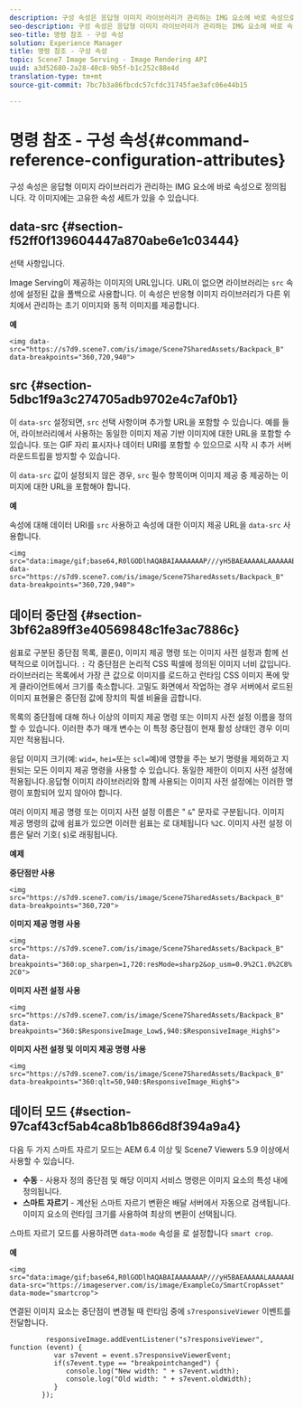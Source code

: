 ```yaml
---
description: 구성 속성은 응답형 이미지 라이브러리가 관리하는 IMG 요소에 바로 속성으로 정의됩니다. 각 이미지에는 고유한 속성 세트가 있을 수 있습니다.
seo-description: 구성 속성은 응답형 이미지 라이브러리가 관리하는 IMG 요소에 바로 속성으로 정의됩니다. 각 이미지에는 고유한 속성 세트가 있을 수 있습니다.
seo-title: 명령 참조 - 구성 속성
solution: Experience Manager
title: 명령 참조 - 구성 속성
topic: Scene7 Image Serving - Image Rendering API
uuid: a3d52680-2a28-40c8-9b5f-b1c252c88e4d
translation-type: tm+mt
source-git-commit: 7bc7b3a86fbcdc57cfdc31745fae3afc06e44b15

---
```



# 명령 참조 - 구성 속성{#command-reference-configuration-attributes}

구성 속성은 응답형 이미지 라이브러리가 관리하는 IMG 요소에 바로 속성으로 정의됩니다. 각 이미지에는 고유한 속성 세트가 있을 수 있습니다.

## data-src {#section-f52ff0f139604447a870abe6e1c03444}

선택 사항입니다.

Image Serving이 제공하는 이미지의 URL입니다. URL이 없으면 라이브러리는 `src` 속성에 설정된 값을 폴백으로 사용합니다. 이 속성은 반응형 이미지 라이브러리가 다른 위치에서 관리하는 초기 이미지와 동적 이미지를 제공합니다.

**예**

```
<img data-src="https://s7d9.scene7.com/is/image/Scene7SharedAssets/Backpack_B" data-breakpoints="360,720,940">
```

## src {#section-5dbc1f9a3c274705adb9702e4c7af0b1}

이 `data-src` 설정되면, `src` 선택 사항이며 추가할 URL을 포함할 수 있습니다. 예를 들어, 라이브러리에서 사용하는 동일한 이미지 제공 기반 이미지에 대한 URL을 포함할 수 있습니다. 또는 GIF 자리 표시자나 데이터 URI를 포함할 수 있으므로 시작 시 추가 서버 라운드트립을 방지할 수 있습니다.

이 `data-src` 값이 설정되지 않은 경우, `src` 필수 항목이며 이미지 제공 중 제공하는 이미지에 대한 URL을 포함해야 합니다.

**예**

속성에 대해 데이터 URI를 `src` 사용하고 속성에 대한 이미지 제공 URL을 `data-src` 사용합니다.

```
<img src="data:image/gif;base64,R0lGODlhAQABAIAAAAAAAP///yH5BAEAAAAALAAAAAABAAEAAAIBRAA7" data-src="https://s7d9.scene7.com/is/image/Scene7SharedAssets/Backpack_B" data-breakpoints="360,720,940">
```

## 데이터 중단점 {#section-3bf62a89ff3e40569848c1fe3ac7886c}

쉼표로 구분된 중단점 목록, 콜론(), 이미지 제공 명령 또는 이미지 사전 설정과 함께 선택적으로 이어집니다. `:` 각 중단점은 논리적 CSS 픽셀에 정의된 이미지 너비 값입니다. 라이브러리는 목록에서 가장 큰 값으로 이미지를 로드하고 런타임 CSS 이미지 폭에 맞게 클라이언트에서 크기를 축소합니다. 고밀도 화면에서 작업하는 경우 서버에서 로드된 이미지 표현물은 중단점 값에 장치의 픽셀 비율을 곱합니다.

목록의 중단점에 대해 하나 이상의 이미지 제공 명령 또는 이미지 사전 설정 이름을 정의할 수 있습니다. 이러한 추가 매개 변수는 이 특정 중단점이 현재 활성 상태인 경우 이미지만 적용됩니다.

응답 이미지 크기(예: `wid=`, `hei=`또는 `scl=`예)에 영향을 주는 보기 명령을 제외하고 지원되는 모든 이미지 제공 명령을 사용할 수 있습니다. 동일한 제한이 이미지 사전 설정에 적용됩니다.응답형 이미지 라이브러리와 함께 사용되는 이미지 사전 설정에는 이러한 명령이 포함되어 있지 않아야 합니다.

여러 이미지 제공 명령 또는 이미지 사전 설정 이름은 &quot; `&`&quot; 문자로 구분됩니다. 이미지 제공 명령의 값에 쉼표가 있으면 이러한 쉼표는 로 대체됩니다 `%2C`. 이미지 사전 설정 이름은 달러 기호( `$`)로 래핑됩니다.

**예제**

**중단점만 사용**

`<img src="https://s7d9.scene7.com/is/image/Scene7SharedAssets/Backpack_B" data-breakpoints="360,720">`

**이미지 제공 명령 사용**

`<img src="https://s7d9.scene7.com/is/image/Scene7SharedAssets/Backpack_B" data-breakpoints="360:op_sharpen=1,720:resMode=sharp2&op_usm=0.9%2C1.0%2C8%2C0">`

**이미지 사전 설정 사용**

`<img src="https://s7d9.scene7.com/is/image/Scene7SharedAssets/Backpack_B" data-breakpoints="360:$ResponsiveImage_Low$,940:$ResponsiveImage_High$">`

**이미지 사전 설정 및 이미지 제공 명령 사용**

`<img src="https://s7d9.scene7.com/is/image/Scene7SharedAssets/Backpack_B" data-breakpoints="360:qlt=50,940:$ResponsiveImage_High$">`

## 데이터 모드 {#section-97caf43cf5ab4ca8b1b866d8f394a9a4}

다음 두 가지 스마트 자르기 모드는 AEM 6.4 이상 및 Scene7 Viewers 5.9 이상에서 사용할 수 있습니다.

* **수동** - 사용자 정의 중단점 및 해당 이미지 서비스 명령은 이미지 요소의 특성 내에 정의됩니다.
* **스마트 자르기** - 계산된 스마트 자르기 변환은 배달 서버에서 자동으로 검색됩니다. 이미지 요소의 런타임 크기를 사용하여 최상의 변환이 선택됩니다.

스마트 자르기 모드를 사용하려면 `data-mode` 속성을 로 설정합니다 `smart crop`.

**예**

```
<img 
src="data:image/gif;base64,R0lGODlhAQABAIAAAAAAAP///yH5BAEAAAAALAAAAAABAAEAAAIBRAA7" 
data-src="https://imageserver.com/is/image/ExampleCo/SmartCropAsset" 
data-mode="smartcrop">
```

연결된 이미지 요소는 중단점이 변경될 때 런타임 중에 `s7responsiveViewer` 이벤트를 전달합니다.

```
         responsiveImage.addEventListener("s7responsiveViewer", function (event) { 
           var s7event = event.s7responsiveViewerEvent; 
           if(s7event.type == "breakpointchanged") { 
              console.log("New width: " + s7event.width); 
              console.log("Old width: " + s7event.oldWidth); 
           } 
        });
```

